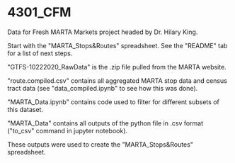 # 4301_CFM
 Data for Fresh MARTA Markets project headed by Dr. Hilary King.

Start with the "MARTA_Stops&Routes" spreadsheet. See the "README" tab for a list of next steps. 

"GTFS-10222020_RawData" is the .zip file pulled from the MARTA website. 

"route.compiled.csv" contains all aggregated MARTA stop data and census tract data (see "data_compiled.ipynb" to see how this was done).

"MARTA_Data.ipynb" contains code used to filter for different subsets of this dataset.

"MARTA_Data" contains all outputs of the python file in .csv format ("to_csv" command in jupyter notebook).

These outputs were used to create the "MARTA_Stops&Routes" spreadsheet. 

